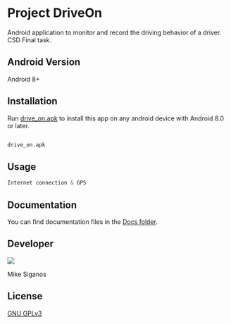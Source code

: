 # Project DriveOn

Android application to monitor and record the driving behavior of a driver.
CSD Final task.


## Android Version

Android 8+


## Installation

Run [drive_on.apk](https://www.dropbox.com/s/0tmbvv3hn27jlip/unipiex3-app-release.apk?dl=0) to install this app on any android device with Android 8.0 or later.

```bash

drive_on.apk

```


## Usage

```java
Internet connection & GPS
```


## Documentation

You can find documentation files in the [Docs folder](/Docs/).


## Developer

[![](https://github.githubassets.com/images/modules/logos_page/GitHub-Logo.png)](https://github.com/MikeSiganos)

Mike Siganos


## License
[GNU GPLv3](https://choosealicense.com/licenses/gpl-3.0/)
